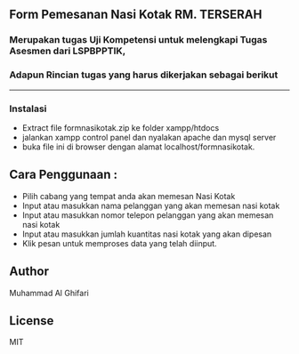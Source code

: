 ## Form Pemesanan Nasi Kotak RM. TERSERAH

### Merupakan tugas Uji Kompetensi untuk melengkapi Tugas Asesmen dari LSPBPPTIK,

### Adapun Rincian tugas yang harus dikerjakan sebagai berikut

---

### Instalasi

- Extract file formnasikotak.zip ke folder xampp/htdocs
- jalankan xampp control panel dan nyalakan apache dan mysql server
- buka file ini di browser dengan alamat localhost/formnasikotak.

## Cara Penggunaan :

- Pilih cabang yang tempat anda akan memesan Nasi Kotak
- Input atau masukkan nama pelanggan yang akan memesan nasi kotak
- Input atau masukkan nomor telepon pelanggan yang akan memesan nasi kotak
- Input atau masukkan jumlah kuantitas nasi kotak yang akan dipesan
- Klik pesan untuk memproses data yang telah diinput.

## Author

Muhammad Al Ghifari

## License

MIT
